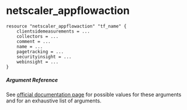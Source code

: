 # netscaler_appflowaction

```
resource "netscaler_appflowaction" "tf_name" {
    clientsidemeasurements = ...
    collectors = ...
    comment = ...
    name = ...
    pagetracking = ...
    securityinsight = ...
    webinsight = ...
}
```

##### Argument Reference

See [official documentation page](https://developer-docs.citrix.com/projects/netscaler-nitro-api/en/11.0/configuration/appflow/appflowaction/appflowaction/) for possible values for these arguments and for an exhaustive list of arguments.

